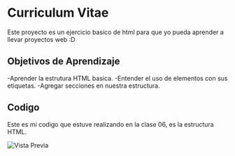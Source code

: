 # Curriculum Vitae

Este proyecto es un ejercicio basico de html para que yo pueda aprender a llevar proyectos web :D

## Objetivos de Aprendizaje
-Aprender la estrutura HTML basica.
-Entender el uso de elementos con sus etiquetas.
-Agregar secciones en nuestra estructura.

## Codigo

Este es mi codigo que estuve realizando en la clase 06, es la estructura HTML.

![Vista Previa](https://i.postimg.cc/j5MyBng5/captura-de-visual-studio-con-codigo-html.png)
